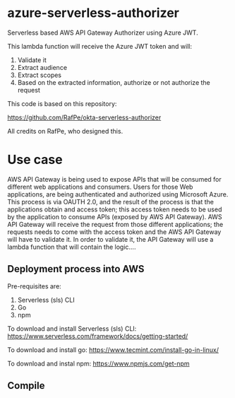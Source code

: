 # azure-serverless-authorizer
Serverless based AWS API Gateway Authorizer using Azure JWT.

This lambda function will receive the Azure JWT token and will:

1. Validate it
2. Extract audience
3. Extract scopes
4. Based on the extracted information, authorize or not authorize the request

This code is based on this repository:

https://github.com/RafPe/okta-serverless-authorizer

All credits on RafPe, who designed this.

# Use case

AWS API Gateway is being used to expose APIs that will be consumed for different web applications and consumers.
Users for those Web applications, are being authenticated and authorized using Microsoft Azure. This process is via OAUTH 2.0, and the result of the process is that the applications obtain and access token; this access token needs to be used by the application to consume APIs (exposed by AWS API Gateway). 
AWS API Gateway will receive the request from those different applications; the requests needs to come with the access token and the AWS API Gateway will have to validate it. In order to validate it, the API Gateway will use a lambda function that will contain the logic....

## Deployment process into AWS

Pre-requisites are:

1. Serverless (sls) CLI
2. Go 
3. npm

To download and install Serverless (sls) CLI:
https://www.serverless.com/framework/docs/getting-started/

To download and install go:
https://www.tecmint.com/install-go-in-linux/

To download and instal npm:
https://www.npmjs.com/get-npm

## Compile 

